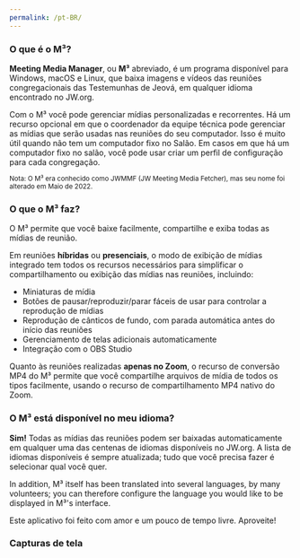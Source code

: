 ```yaml
---
permalink: /pt-BR/
---
```

  
### O que é o M³?

**Meeting Media Manager**, ou **M³** abreviado, é um programa disponível para Windows, macOS e Linux, que baixa imagens e vídeos das reuniões congregacionais das Testemunhas de Jeová, em qualquer idioma encontrado no JW.org.

Com o M³ você pode gerenciar mídias personalizadas e recorrentes. Há um recurso opcional em que o coordenador da equipe técnica pode gerenciar as mídias que serão usadas nas reuniões do seu computador. Isso é muito útil quando não tem um computador fixo no Salão. Em casos em que há um computador fixo no salão, você pode usar criar um perfil de configuração para cada congregação.

<sup>Nota: O M³ era conhecido como JWMMF (JW Meeting Media Fetcher), mas seu nome foi alterado em Maio de 2022.</sup>

### O que o M³ faz?

O M³ permite que você baixe facilmente, compartilhe e exiba todas as mídias de reunião.

Em reuniões **híbridas** ou **presenciais**, o modo de exibição de mídias integrado tem todos os recursos necessários para simplificar o compartilhamento ou exibição das mídias nas reuniões, incluindo:

- Miniaturas de mídia
- Botões de pausar/reproduzir/parar fáceis de usar para controlar a reprodução de mídias
- Reprodução de cânticos de fundo, com parada automática antes do início das reuniões
- Gerenciamento de telas adicionais automaticamente
- Integração com o OBS Studio

Quanto às reuniões realizadas **apenas no Zoom**, o recurso de conversão MP4 do M³ permite que você compartilhe arquivos de mídia de todos os tipos facilmente, usando o recurso de compartilhamento MP4 nativo do Zoom.

### O M³ está disponível no meu idioma?

**Sim!** Todas as mídias das reuniões podem ser baixadas automaticamente em qualquer uma das centenas de idiomas disponíveis no JW.org. A lista de idiomas disponíveis é sempre atualizada; tudo que você precisa fazer é selecionar qual você quer.

In addition, M³ itself has been translated into several languages, by many volunteers; you can therefore configure the language you would like to be displayed in M³'s interface.

Este aplicativo foi feito com amor e um pouco de tempo livre. Aproveite!

### Capturas de tela
